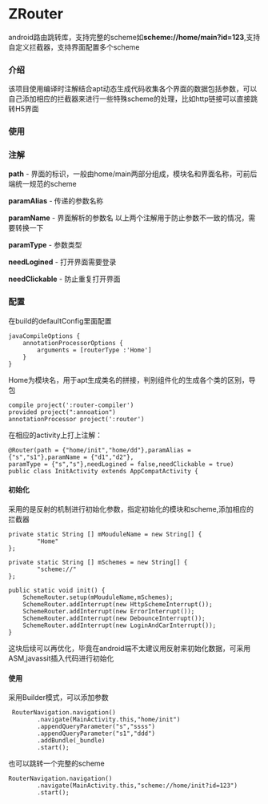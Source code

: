 # ZRouter
android路由跳转库，支持完整的scheme如**scheme://home/main?id=123**,支持自定义拦截器，支持界面配置多个scheme

### 介绍
该项目使用编译时注解结合apt动态生成代码收集各个界面的数据包括参数，可以自己添加相应的拦截器来进行一些特殊scheme的处理，比如http链接可以直接跳转H5界面

### 使用
### 注解 
**path** - 界面的标识，一般由home/main两部分组成，模块名和界面名称，可前后端统一规范的scheme

**paramAlias** - 传递的参数名称

**paramName** - 界面解析的参数名
以上两个注解用于防止参数不一致的情况，需要转换一下

**paramType** - 参数类型

**needLogined** - 打开界面需要登录

**needClickable** - 防止重复打开界面

### 配置
在build的defaultConfig里面配置

```
javaCompileOptions {
    annotationProcessorOptions {
        arguments = [routerType :'Home']
    }
}
```
Home为模块名，用于apt生成类名的拼接，判别组件化的生成各个类的区别，导包

```
compile project(':router-compiler')
provided project(":annoation")
annotationProcessor project(':router')
``` 

在相应的activity上打上注解：

```
@Router(path = {"home/init","home/dd"},paramAlias = {"s","s1"},paramName = {"d1","d2"},
paramType = {"s","s"},needLogined = false,needClickable = true)
public class InitActivity extends AppCompatActivity {
```
#### 初始化
采用的是反射的机制进行初始化参数，指定初始化的模块和scheme,添加相应的拦截器

```
private static String [] mMouduleName = new String[] {
        "Home"
};

private static String [] mSchemes = new String[] {
        "scheme://"
};

public static void init() {
    SchemeRouter.setup(mMouduleName,mSchemes);
    SchemeRouter.addInterrupt(new HttpSchemeInterrupt());
    SchemeRouter.addInterrupt(new ErrorInterrupt());
    SchemeRouter.addInterrupt(new DebounceInterrupt());
    SchemeRouter.addInterrupt(new LoginAndCarInterrupt());
}
```
这块后续可以再优化，毕竟在android端不太建议用反射来初始化数据，可采用ASM,javassit插入代码进行初始化

#### 使用
采用Builder模式，可以添加参数

```
 RouterNavigation.navigation()
	    .navigate(MainActivity.this,"home/init")
	    .appendQueryParameter("s","ssss")
	    .appendQueryParameter("s1","ddd")
	    .addBundle(_bundle)
	    .start();
```
也可以跳转一个完整的scheme

```
RouterNavigation.navigation()
	    .navigate(MainActivity.this,"scheme://home/init?id=123")
	    .start();
```



